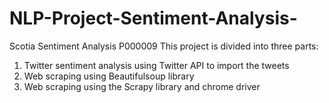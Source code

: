 # NLP-Project-Sentiment-Analysis-
Scotia Sentiment Analysis P000009 
This project is divided into three parts:
1. Twitter sentiment analysis using Twitter API to import the tweets
2. Web scraping using Beautifulsoup library
3. Web scraping using the Scrapy library and chrome driver

